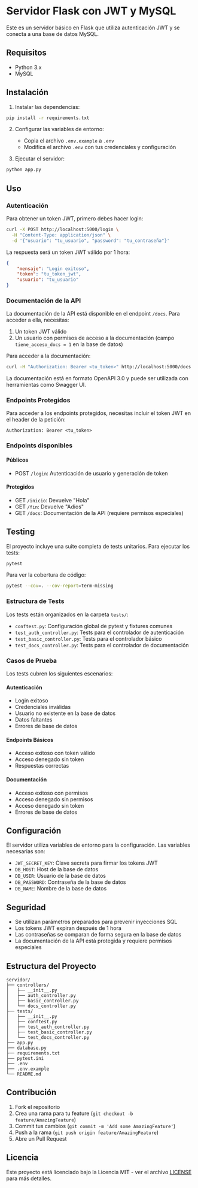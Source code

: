 # Servidor Flask con JWT y MySQL

Este es un servidor básico en Flask que utiliza autenticación JWT y se conecta a una base de datos MySQL.

## Requisitos

- Python 3.x
- MySQL

## Instalación

1. Instalar las dependencias:
```bash
pip install -r requirements.txt
```

2. Configurar las variables de entorno:
   - Copia el archivo `.env.example` a `.env`
   - Modifica el archivo `.env` con tus credenciales y configuración

3. Ejecutar el servidor:
```bash
python app.py
```

## Uso

### Autenticación

Para obtener un token JWT, primero debes hacer login:

```bash
curl -X POST http://localhost:5000/login \
  -H "Content-Type: application/json" \
  -d '{"usuario": "tu_usuario", "password": "tu_contraseña"}'
```

La respuesta será un token JWT válido por 1 hora:
```json
{
    "mensaje": "Login exitoso",
    "token": "tu_token_jwt",
    "usuario": "tu_usuario"
}
```

### Documentación de la API

La documentación de la API está disponible en el endpoint `/docs`. Para acceder a ella, necesitas:

1. Un token JWT válido
2. Un usuario con permisos de acceso a la documentación (campo `tiene_acceso_docs = 1` en la base de datos)

Para acceder a la documentación:

```bash
curl -H "Authorization: Bearer <tu_token>" http://localhost:5000/docs
```

La documentación está en formato OpenAPI 3.0 y puede ser utilizada con herramientas como Swagger UI.

### Endpoints Protegidos

Para acceder a los endpoints protegidos, necesitas incluir el token JWT en el header de la petición:

```
Authorization: Bearer <tu_token>
```

### Endpoints disponibles

#### Públicos
- POST `/login`: Autenticación de usuario y generación de token

#### Protegidos
- GET `/inicio`: Devuelve "Hola"
- GET `/fin`: Devuelve "Adios"
- GET `/docs`: Documentación de la API (requiere permisos especiales)

## Testing

El proyecto incluye una suite completa de tests unitarios. Para ejecutar los tests:

```bash
pytest
```

Para ver la cobertura de código:
```bash
pytest --cov=. --cov-report=term-missing
```

### Estructura de Tests

Los tests están organizados en la carpeta `tests/`:

- `conftest.py`: Configuración global de pytest y fixtures comunes
- `test_auth_controller.py`: Tests para el controlador de autenticación
- `test_basic_controller.py`: Tests para el controlador básico
- `test_docs_controller.py`: Tests para el controlador de documentación

### Casos de Prueba

Los tests cubren los siguientes escenarios:

#### Autenticación
- Login exitoso
- Credenciales inválidas
- Usuario no existente en la base de datos
- Datos faltantes
- Errores de base de datos

#### Endpoints Básicos
- Acceso exitoso con token válido
- Acceso denegado sin token
- Respuestas correctas

#### Documentación
- Acceso exitoso con permisos
- Acceso denegado sin permisos
- Acceso denegado sin token
- Errores de base de datos

## Configuración

El servidor utiliza variables de entorno para la configuración. Las variables necesarias son:

- `JWT_SECRET_KEY`: Clave secreta para firmar los tokens JWT
- `DB_HOST`: Host de la base de datos
- `DB_USER`: Usuario de la base de datos
- `DB_PASSWORD`: Contraseña de la base de datos
- `DB_NAME`: Nombre de la base de datos

## Seguridad

- Se utilizan parámetros preparados para prevenir inyecciones SQL
- Los tokens JWT expiran después de 1 hora
- Las contraseñas se comparan de forma segura en la base de datos
- La documentación de la API está protegida y requiere permisos especiales

## Estructura del Proyecto

```
servidor/
├── controllers/
│   ├── __init__.py
│   ├── auth_controller.py
│   ├── basic_controller.py
│   └── docs_controller.py
├── tests/
│   ├── __init__.py
│   ├── conftest.py
│   ├── test_auth_controller.py
│   ├── test_basic_controller.py
│   └── test_docs_controller.py
├── app.py
├── database.py
├── requirements.txt
├── pytest.ini
├── .env
├── .env.example
└── README.md
```

## Contribución

1. Fork el repositorio
2. Crea una rama para tu feature (`git checkout -b feature/AmazingFeature`)
3. Commit tus cambios (`git commit -m 'Add some AmazingFeature'`)
4. Push a la rama (`git push origin feature/AmazingFeature`)
5. Abre un Pull Request

## Licencia

Este proyecto está licenciado bajo la Licencia MIT - ver el archivo [LICENSE](LICENSE) para más detalles. 
